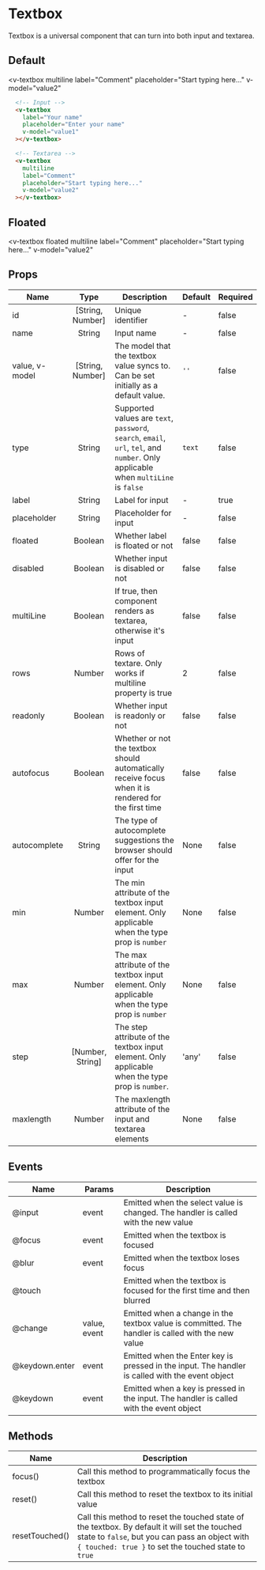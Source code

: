 # Textbox <badge text="stable" />
Textbox is a universal component that can turn into both input and textarea.

## Default
<div class="p-3 border rounded-2 my-3 flex flex-column">
  <v-textbox
    class="mb-3"
    label="Your name"
    placeholder="Enter your name"
    v-model="value1"
  ></v-textbox>

  <v-textbox
    multiline
    label="Comment"
    placeholder="Start typing here..."
    v-model="value2"
  ></v-textbox>
</div>

```html
  <!-- Input -->
  <v-textbox
    label="Your name"
    placeholder="Enter your name"
    v-model="value1"
  ></v-textbox>

  <!-- Textarea -->
  <v-textbox
    multiline
    label="Comment"
    placeholder="Start typing here..."
    v-model="value2"
  ></v-textbox>
```

## Floated
<div class="p-3 border rounded-2 my-3 flex flex-column">
  <v-textbox
    floated
    class="mb-3"
    label="Your name"
    placeholder="Enter your name"
    v-model="value1"
  ></v-textbox>

  <v-textbox
    floated
    multiline
    label="Comment"
    placeholder="Start typing here..."
    v-model="value2"
  ></v-textbox>
</div>

## Props
Name | Type   | Description   | Default | Required
---- | :----: | ------------- | ------- | --------
id          | [String, Number] | Unique identifier                      | -       | false
name        | String  | Input name                       | -       | false
value, v-model| [String, Number] | The model that the textbox value syncs to. Can be set initially as a default value. |`''` | false
type        | String  | Supported values are `text`, `password`, `search`, `email`, `url`, `tel`, and `number`. Only applicable when `multiLine` is `false` | `text` | false
label       | String  | Label for input                         | -       | true
placeholder | String  | Placeholder for input                   | -       | false
floated     | Boolean | Whether label is floated or not         | false       | false
disabled    | Boolean | Whether input is disabled or not        | false       | false
multiLine   | Boolean | If true, then component renders as textarea, otherwise it's input    | false       | false
rows        | Number  | Rows of textare. Only works if multiline property is true    | 2       | false
readonly    | Boolean | Whether input is readonly or not        | false       | false
autofocus   | Boolean | Whether or not the textbox should automatically receive focus when it is rendered for the first time | false | false
autocomplete | String | The type of autocomplete suggestions the browser should offer for the input | None | false
min	        | Number	| The min attribute of the textbox input element. Only applicable when the type prop is `number` | None | false
max	        | Number  | The max attribute of the textbox input element. Only applicable when the type prop is `number` | None | false
step	      | [Number, String] | The step attribute of the textbox input element. Only applicable when the type prop is `number`. | 'any' | false
maxlength |	Number | The maxlength attribute of the input and textarea elements | None | false

## Events
Name          | Params       | Description
--------------| ----------   | -------------------
@input        | event        | Emitted when the select value is changed. The handler is called with the new value
@focus        | event        | Emitted when the textbox is focused
@blur         | event        | Emitted when the textbox loses focus
@touch        |              | Emitted when the textbox is focused for the first time and then blurred
@change       | value, event | Emitted when a change in the textbox value is committed. The handler is called with the new value
@keydown.enter| event        | Emitted when the Enter key is pressed in the input. The handler is called with the event object
@keydown      | event        | Emitted when a key is pressed in the input. The handler is called with the event object

## Methods
Name          | Description
--------------| -------------------
focus()       | Call this method to programmatically focus the textbox
reset()       | Call this method to reset the textbox to its initial value
resetTouched()| Call this method to reset the touched state of the textbox. By default it will set the touched state to `false`, but you can pass an object with `{ touched: true }` to set the touched state to `true`

<script>
export default {
  data() {
    return { value1: '', value2: '', };
  },
};
</script>

